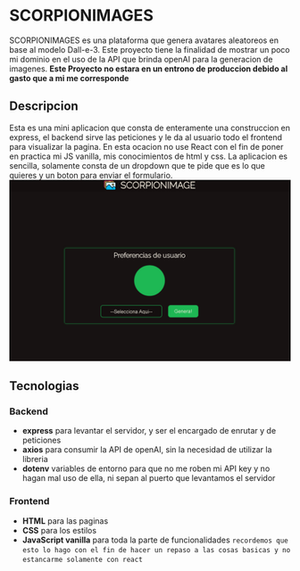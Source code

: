# SCORPIONIMAGES

SCORPIONIMAGES es una plataforma que genera avatares aleatoreos en base al modelo Dall-e-3. Este proyecto tiene la finalidad de mostrar un poco mi dominio en el uso de la API que brinda openAI para la generacion de imagenes.
**Este Proyecto no estara en un entrono de produccion debido al gasto que a mi me corresponde**

## Descripcion
Esta es una mini aplicacion que consta de enteramente una construccion en express, el backend sirve las peticiones y le da al usuario todo el frontend para visualizar la pagina. En esta ocacion no use React con el fin de poner en practica mi JS vanilla, mis conocimientos de html y css. La aplicacion es sencilla, solamente consta de un dropdown que te pide que es lo que quieres y un boton para enviar el formulario. 
![alt text](./img/visualizacion.png)

## Tecnologias

### Backend
- **express** para levantar el servidor, y ser el encargado de enrutar y de peticiones
- **axios** para consumir la API de openAI, sin la necesidad de utilizar la libreria
- **dotenv** variables de entorno para que no me roben mi API key y no hagan mal uso de ella, ni sepan al puerto que levantamos el servidor

### Frontend
- **HTML** para las paginas
- **CSS** para los estilos
- **JavaScript vanilla** para toda la parte de funcionalidades
`recordemos que esto lo hago con el fin de hacer un repaso a las cosas basicas y no estancarme solamente con react`
